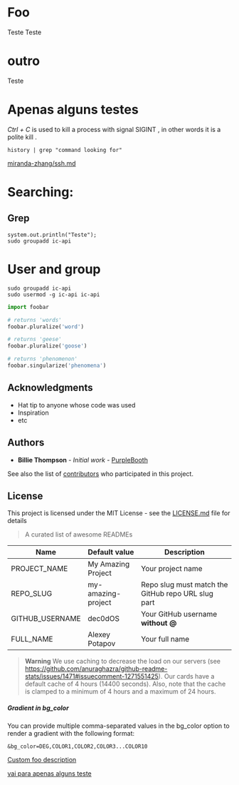 
# Foo
Teste Teste

# outro
Teste

# Apenas alguns testes

*Ctrl + C* is used to kill a process with signal SIGINT , in other words it is a polite kill .

`history | grep "command looking for"`

[miranda-zhang/ssh.md](https://gist.github.com/miranda-zhang/74a2e1c5888b69f170792a107cd67011)

# Searching:

## Grep
    system.out.println("Teste");
    sudo groupadd ic-api

# User and group
    sudo groupadd ic-api
    sudo usermod -g ic-api ic-api

```python
import foobar

# returns 'words'
foobar.pluralize('word')

# returns 'geese'
foobar.pluralize('goose')

# returns 'phenomenon'
foobar.singularize('phenomena')
```
## Acknowledgments

* Hat tip to anyone whose code was used
* Inspiration
* etc

## Authors

* **Billie Thompson** - *Initial work* - [PurpleBooth](https://github.com/PurpleBooth)

See also the list of [contributors](https://github.com/your/project/contributors) who participated in this project.

## License

This project is licensed under the MIT License - see the [LICENSE.md](LICENSE.md) file for details

> A curated list of awesome READMEs

| Name                       | Default value      | Description                                                                 |
| -------------------------- | ------------------ | --------------------------------------------------------------------------- |
| PROJECT_NAME               | My Amazing Project | Your project name                                                           |
| REPO_SLUG                  | my-amazing-project | Repo slug must match the GitHub repo URL slug part                          |
| GITHUB_USERNAME            | dec0dOS            | Your GitHub username **without @**                                          |
| FULL_NAME                  | Alexey Potapov     | Your full name                                                              |

> **Warning**
> We use caching to decrease the load on our servers (see <https://github.com/anuraghazra/github-readme-stats/issues/1471#issuecomment-1271551425>). Our cards have a default cache of 4 hours (14400 seconds). Also, note that the cache is clamped to a minimum of 4 hours and a maximum of 24 hours.

##### Gradient in bg_color

You can provide multiple comma-separated values in the bg_color option to render a gradient with the following format:

    &bg_color=DEG,COLOR1,COLOR2,COLOR3...COLOR10


[Custom foo description](#foo)

[vai para apenas alguns teste](#apenas-alguns-testes)
